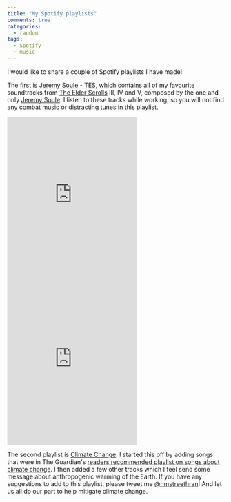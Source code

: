 ```yaml
---
title: "My Spotify playlists"
comments: true
categories:
  - random
tags:
  - Spotify
  - music
---
```


I would like to share a couple of Spotify playlists I have made! 

The first is [Jeremy Soule - TES](https://open.spotify.com/user/11180709296/playlist/595ODoohu5H1ZYhaGmFZBj?si=ij3xAZJTSv2G9BUGX-tsyA), which contains all of my favourite soundtracks from [The Elder Scrolls](https://elderscrolls.bethesda.net/en) III, IV and V, composed by the one and only [Jeremy Soule](https://www.facebook.com/OfficialJeremySoule/). I listen to these tracks while working, so you will not find any combat music or distracting tunes in this playlist. 

<iframe src="https://open.spotify.com/embed/user/11180709296/playlist/595ODoohu5H1ZYhaGmFZBj" width="300" height="380" frameborder="0" allowtransparency="true" allow="encrypted-media"></iframe><iframe src="https://open.spotify.com/embed/user/11180709296/playlist/1FUq8L9C7PgtBI6ELlY5Ry" width="300" height="380" frameborder="0" allowtransparency="true" allow="encrypted-media"></iframe>

The second playlist is [Climate Change](https://open.spotify.com/user/11180709296/playlist/1FUq8L9C7PgtBI6ELlY5Ry?si=it6ou617Qr-JSQHvFQGmnQ). I started this off by adding songs that were in The Guardian's [readers recommended playlist on songs about climate change](https://www.theguardian.com/music/2016/apr/28/readers-recommend-playlist-songs-about-climate-change). I then added a few other tracks which I feel send some message about anthropogenic warming of the Earth. If you have any suggestions to add to this playlist, please tweet me [@nmstreethran](https://twitter.com/nmstreethran)! And let us all do our part to help mitigate climate change.